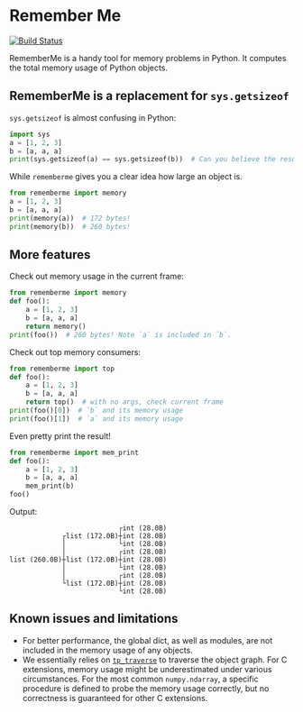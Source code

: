 # Remember Me
[![Build Status](https://travis-ci.org/liwt31/remember-me.svg?branch=master)](https://travis-ci.org/liwt31/remember-me)

RememberMe is a handy tool for memory problems in Python. It computes the total memory usage of
Python objects.

## RememberMe is a replacement for `sys.getsizeof`
`sys.getsizeof` is almost confusing in Python:
```python
import sys
a = [1, 2, 3]
b = [a, a, a]
print(sys.getsizeof(a) == sys.getsizeof(b))  # Can you believe the result is `True`?
```
While `rememberme` gives you a clear idea how large an object is.
```python
from rememberme import memory
a = [1, 2, 3]
b = [a, a, a]
print(memory(a))  # 172 bytes!
print(memory(b))  # 260 bytes!
```

## More features
Check out memory usage in the current frame:
```python
from rememberme import memory
def foo():
    a = [1, 2, 3]
    b = [a, a, a]
    return memory()
print(foo())  # 260 bytes! Note `a` is included in `b`.
```
Check out top memory consumers:
```python
from rememberme import top
def foo():
    a = [1, 2, 3]
    b = [a, a, a]
    return top()  # with no args, check current frame
print(foo()[0])  # `b` and its memory usage
print(foo()[1])  # `a` and its memory usage
```
Even pretty print the result!
```python
from rememberme import mem_print
def foo():
    a = [1, 2, 3]
    b = [a, a, a]
    mem_print(b)
foo()
```
Output:
```
                           ┌int (28.0B)
             ┌list (172.0B)┼int (28.0B)
             │             └int (28.0B)
             │             ┌int (28.0B)
list (260.0B)┼list (172.0B)┼int (28.0B)
             │             └int (28.0B)
             │             ┌int (28.0B)
             └list (172.0B)┼int (28.0B)
                           └int (28.0B)
```

## Known issues and limitations
* For better performance, the global dict, as well as modules, are not included in 
the memory usage of any objects.
* We essentially relies on [`tp_traverse`](https://docs.python.org/3/c-api/typeobj.html#c.PyTypeObject.tp_traverse) 
to traverse the object graph. For C extensions, memory usage might be underestimated under
various circumstances. For the most common `numpy.ndarray`, a specific procedure is defined to
probe the memory usage correctly, but no correctness is guaranteed for other C extensions.